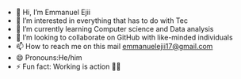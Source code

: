 - 👋 Hi, I’m Emmanuel Ejii
- 👀 I’m interested in everything that has to do with Tec
- 🌱 I’m currently learning Computer science and Data analysis
- 💞️ I’m looking to collaborate on GitHub with like-minded individuals
- 📫 How to reach me on this mail emmanuelejii17@gmail.com
- 😄 Pronouns:He/him
- ⚡ Fun fact: Working is action 👨‍💻

<!---
Ejii24/Ejii24 is a ✨ special ✨ repository because its `README.md` (this file) appears on your GitHub profile.
You can click the Preview link to take a look at your changes.
--->
